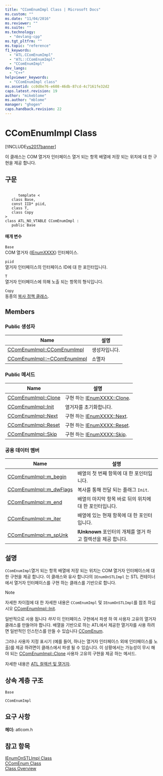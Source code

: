 ```yaml
---
title: "CComEnumImpl Class | Microsoft Docs"
ms.custom: ""
ms.date: "11/04/2016"
ms.reviewer: ""
ms.suite: ""
ms.technology: 
  - "devlang-cpp"
ms.tgt_pltfrm: ""
ms.topic: "reference"
f1_keywords: 
  - "ATL.CComEnumImpl"
  - "ATL::CComEnumImpl"
  - "CComEnumImpl"
dev_langs: 
  - "C++"
helpviewer_keywords: 
  - "CComEnumImpl class"
ms.assetid: cc0d8e76-e608-46db-87cd-4c7161fe32d2
caps.latest.revision: 19
author: "mikeblome"
ms.author: "mblome"
manager: "ghogen"
caps.handback.revision: 22
---
```

# CComEnumImpl Class
[!INCLUDE[vs2017banner](../../assembler/inline/includes/vs2017banner.md)]

이 클래스는 COM 열거자 인터페이스 열거 되는 항목 배열에 저장 되는 위치에 대 한 구현을 제공 합니다.  
  
## 구문  
  
```  
  
      template <  
   class Base,  
   const IID* piid,  
   class T,  
   class Copy  
>  
class ATL_NO_VTABLE CComEnumImpl :   
   public Base  
```  
  
#### 매개 변수  
 `Base`  
 COM 열거자 \([IEnumXXXX](https://msdn.microsoft.com/en-us/library/ms680089.aspx)\) 인터페이스.  
  
 `piid`  
 열거자 인터페이스의 인터페이스 ID에 대 한 포인터입니다.  
  
 `T`  
 열거자 인터페이스에 의해 노출 되는 항목의 형식입니다.  
  
 `Copy`  
 동종의  [복사 정책 클래스](../../atl/atl-copy-policy-classes.md).  
  
## Members  
  
### Public 생성자  
  
|Name|설명|  
|----------|--------|  
|[CComEnumImpl::CComEnumImpl](../Topic/CComEnumImpl::CComEnumImpl.md)|생성자입니다.|  
|[CComEnumImpl::~CComEnumImpl](../Topic/CComEnumImpl::~CComEnumImpl.md)|소멸자|  
  
### Public 메서드  
  
|Name|설명|  
|----------|--------|  
|[CComEnumImpl::Clone](../Topic/CComEnumImpl::Clone.md)|구현 하는  [IEnumXXXX::Clone](https://msdn.microsoft.com/en-us/library/ms690336.aspx).|  
|[CComEnumImpl::Init](../Topic/CComEnumImpl::Init.md)|열거자를 초기화합니다.|  
|[CComEnumImpl::Next](../Topic/CComEnumImpl::Next.md)|구현 하는  [IEnumXXXX::Next](https://msdn.microsoft.com/en-us/library/ms695273.aspx).|  
|[CComEnumImpl::Reset](../Topic/CComEnumImpl::Reset.md)|구현 하는  [IEnumXXXX::Reset](https://msdn.microsoft.com/en-us/library/ms693414.aspx).|  
|[CComEnumImpl::Skip](../Topic/CComEnumImpl::Skip.md)|구현 하는  [IEnumXXXX::Skip](https://msdn.microsoft.com/en-us/library/ms690392.aspx).|  
  
### 공용 데이터 멤버  
  
|Name|설명|  
|----------|--------|  
|[CComEnumImpl::m\_begin](../Topic/CComEnumImpl::m_begin.md)|배열의 첫 번째 항목에 대 한 포인터입니다.|  
|[CComEnumImpl::m\_dwFlags](../Topic/CComEnumImpl::m_dwFlags.md)|복사를 통해 전달 되는 플래그 `Init`.|  
|[CComEnumImpl::m\_end](../Topic/CComEnumImpl::m_end.md)|배열의 마지막 항목 바로 뒤의 위치에 대 한 포인터입니다.|  
|[CComEnumImpl::m\_iter](../Topic/CComEnumImpl::m_iter.md)|배열에 있는 현재 항목에 대 한 포인터입니다.|  
|[CComEnumImpl::m\_spUnk](../Topic/CComEnumImpl::m_spUnk.md)|**IUnknown** 포인터의 개체를 열거 하 고 컬렉션을 제공 합니다.|  
  
## 설명  
 `CComEnumImpl`열거 되는 항목 배열에 저장 되는 위치는 COM 열거자 인터페이스에 대 한 구현을 제공 합니다.  이 클래스와 유사 합니다의 `IEnumOnSTLImpl` 는 STL 컨테이너에서 열거자 인터페이스를 구현 하는 클래스를 기반으로 합니다.  
  
> [!NOTE]
>  자세한 차이점에 대 한 자세한 내용은 `CComEnumImpl` 및 `IEnumOnSTLImpl`를 참조 하십시오  [CComEnumImpl::Init](../Topic/CComEnumImpl::Init.md).  
  
 일반적으로 사용 됩니다  *하지* 이 인터페이스 구현에서 파생 하 여 사용자 고유의 열거자 클래스를 만들어야 합니다.  배열을 기반으로 하는 ATL에서 제공한 열거자를 사용 하려면 일반적인 인스턴스를 만들 수 있습니다  [CComEnum](../../atl/reference/ccomenum-class.md).  
  
 그러나 사용자 지정 표시기 \(예를 들어, 하나는 열거자 인터페이스 외에 인터페이스를 노출\)를 제공 하려면이 클래스에서 파생 될 수 있습니다.  이 상황에서는 가능성이 무시 해야 되는  [CComEnumImpl::Clone](../Topic/CComEnumImpl::Clone.md) 사용자 고유의 구현을 제공 하는 메서드.  
  
 자세한 내용은  [ATL 컬렉션 및 열거자](../../atl/atl-collections-and-enumerators.md).  
  
## 상속 계층 구조  
 `Base`  
  
 `CComEnumImpl`  
  
## 요구 사항  
 **헤더:**  atlcom.h  
  
## 참고 항목  
 [IEnumOnSTLImpl Class](../../atl/reference/ienumonstlimpl-class.md)   
 [CComEnum Class](../../atl/reference/ccomenum-class.md)   
 [Class Overview](../../atl/atl-class-overview.md)